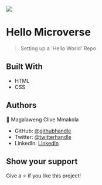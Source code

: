 ![](https://img.shields.io/badge/Microverse-blueviolet)

# Hello Microverse

> Setting up a 'Hello World' Repo


## Built With

- HTML
- CSS

## Authors

👤 Magalaweng Clive Mmakola

- GitHub: [@githubhandle](https://github.com/MmakolaMC)
- Twitter: [@twitterhandle](https://twitter.com/CliveMmakola)
- LinkedIn: [LinkedIn](https://linkedin.com/in/magalaweng-mmakola-804152203)

## Show your support

Give a ⭐️ if you like this project!
